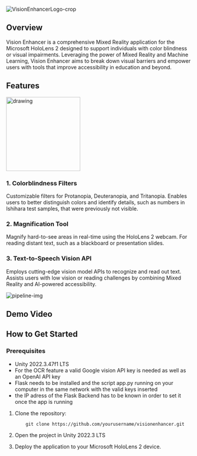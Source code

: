 
![VisionEnhancerLogo-crop](https://github.com/user-attachments/assets/ccc5f696-1225-4f1a-aacc-eefa075d4b2f)

## Overview

Vision Enhancer is a comprehensive Mixed Reality application for the Microsoft HoloLens 2 designed to support individuals with color blindness or visual impairments. Leveraging the power of Mixed Reality and Machine Learning, Vision Enhancer aims to break down visual barriers and empower users with tools that improve accessibility in education and beyond.

## Features

<img src="https://github.com/user-attachments/assets/781d395e-0ca7-4a18-953b-347e10fc28e5" alt="drawing" width="200"/>


### 1. Colorblindness Filters
Customizable filters for Protanopia, Deuteranopia, and Tritanopia.
Enables users to better distinguish colors and identify details, such as numbers in Ishihara test samples, that were previously not visible.

### 2. Magnification Tool
Magnify hard-to-see areas in real-time using the HoloLens 2 webcam.
For reading distant text, such as a blackboard or presentation slides.

### 3. Text-to-Speech Vision API
Employs cutting-edge vision model APIs to recognize and read out text.
Assists users with low vision or reading challenges by combining Mixed Reality and AI-powered accessibility.

![pipeline-img](https://github.com/user-attachments/assets/77a91553-e1cb-4af4-86bd-5dbf3dd10e8f)


## Demo Video



  ## How to Get Started

  ### Prerequisites

  - Unity 2022.3.47f1 LTS
  - For the OCR feature a valid Google vision API key is needed as well as an OpenAI API key
  - Flask needs to be installed and the script app.py running on your computer in the same network with the valid keys inserted
  - the IP adress of the Flask Backend has to be known in order to set it once the app is running
    

  1. Clone the repository:

             git clone https://github.com/yourusername/visionenhancer.git

3. Open the project in Unity 2022.3 LTS
4. Deploy the application to your Microsoft HoloLens 2 device.
